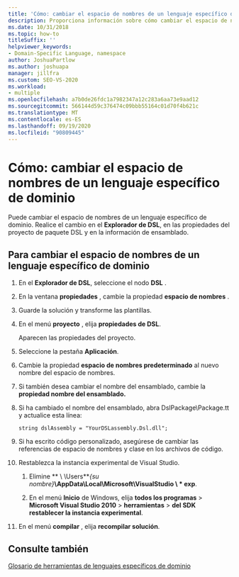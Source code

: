 ```yaml
---
title: 'Cómo: cambiar el espacio de nombres de un lenguaje específico de dominio'
description: Proporciona información sobre cómo cambiar el espacio de nombres de un lenguaje específico de dominio.
ms.date: 10/31/2018
ms.topic: how-to
titleSuffix: ''
helpviewer_keywords:
- Domain-Specific Language, namespace
author: JoshuaPartlow
ms.author: joshuapa
manager: jillfra
ms.custom: SEO-VS-2020
ms.workload:
- multiple
ms.openlocfilehash: a7b0de26fdc1a7982347a12c283a6aa73e9aad12
ms.sourcegitcommit: 566144d59c376474c09bbb55164c01d70f4b621c
ms.translationtype: MT
ms.contentlocale: es-ES
ms.lasthandoff: 09/19/2020
ms.locfileid: "90809445"
---
```

# <a name="how-to-change-the-namespace-of-a-domain-specific-language"></a>Cómo: cambiar el espacio de nombres de un lenguaje específico de dominio

Puede cambiar el espacio de nombres de un lenguaje específico de dominio. Realice el cambio en el **Explorador de DSL**, en las propiedades del proyecto de paquete DSL y en la información de ensamblado.

## <a name="to-change-the-namespace-of-a-domain-specific-language"></a>Para cambiar el espacio de nombres de un lenguaje específico de dominio

1. En el **Explorador de DSL**, seleccione el nodo **DSL** .

2. En la ventana **propiedades** , cambie la propiedad **espacio de nombres** .

3. Guarde la solución y transforme las plantillas.

4. En el menú **proyecto** , elija **propiedades de DSL**.

   Aparecen las propiedades del proyecto.

5. Seleccione la pestaña **Aplicación**.

6. Cambie la propiedad **espacio de nombres predeterminado** al nuevo nombre del espacio de nombres.

7. Si también desea cambiar el nombre del ensamblado, cambie la **propiedad nombre del ensamblado.**

8. Si ha cambiado el nombre del ensamblado, abra DslPackage\Package.tt y actualice esta línea:

   `string dslAssembly = "YourDSLassembly.Dsl.dll";`

9. Si ha escrito código personalizado, asegúrese de cambiar las referencias de espacio de nombres y clase en los archivos de código.

10. Restablezca la instancia experimental de Visual Studio.

    1. Elimine ** \\ \Users**_{su nombre}_**\AppData\Local\Microsoft\VisualStudio \\ \* exp**.

    2. En el menú **Inicio** de Windows, elija **todos los programas**  >  **Microsoft Visual Studio 2010**  >  **herramientas**  >  **del SDK restablecer la instancia experimental**.

11. En el menú **compilar** , elija **recompilar solución**.

## <a name="see-also"></a>Consulte también

[Glosario de herramientas de lenguajes específicos de dominio](/previous-versions/bb126564(v=vs.100))